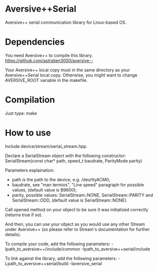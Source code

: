 Aversive++Serial
================

Aversive++ serial communication library for Linux-based OS.

Dependencies
============

You need Aversive++ to compile this library.
https://github.com/astralien3000/aversive--

Your Aversive++ local copy must in the same directory as your Aversive++Serial local copy.
Otherwise, you might want to change AVERSIVE_ROOT variable in the makefile.

Compilation
===========

Just type: make

How to use
==========

Include device/stream/serial_stream.hpp.

Declare a SerialStream object with the following constructor:
SerialStream(const char* path, speed_t baudrate, ParityMode parity)

Parameters explaination:
- path is the path to the device, e.g. /dev/ttyACM0;
- baudrate, see "man termios", "Line speed" paragraph for possible values,
  (default value is B9600);
- parity, possible values: SerialStream::NONE, SerialStream::PARITY and SerialStream::ODD,
  (default value is SerialStream::NONE).

Call opened method on your object to be sure it was initialized correctly (returns true if so).

And then, you can use your object as you would use any other Stream under Aversive++
(so please refer to Stream's documentation for further details).

To compile your code, add the following parameters:
-Ipath_to_aversive++/include/common -Ipath_to_aversive++serial/include

To link against the library, add the following parameters:
-Lpath_to_aversive++serial/build -laversive_serial
